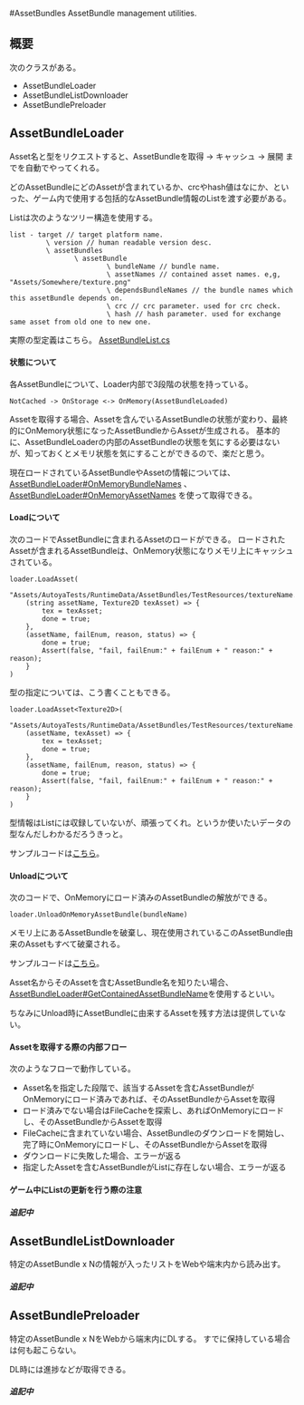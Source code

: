 #AssetBundles
AssetBundle management utilities.


## 概要
次のクラスがある。

* AssetBundleLoader
* AssetBundleListDownloader
* AssetBundlePreloader

## AssetBundleLoader

Asset名と型をリクエストすると、AssetBundleを取得 -> キャッシュ -> 展開 までを自動でやってくれる。

どのAssetBundleにどのAssetが含まれているか、crcやhash値はなにか、といった、ゲーム内で使用する包括的なAssetBundle情報のListを渡す必要がある。

Listは次のようなツリー構造を使用する。

```
list - target // target platform name.
		 \ version // human readable version desc.
		 \ assetBundles
		 		\ assetBundle
				 		\ bundleName // bundle name.
						\ assetNames // contained asset names. e,g, "Assets/Somewhere/texture.png"
						\ dependsBundleNames // the bundle names which this assetBundle depends on.
						\ crc // crc parameter. used for crc check.
						\ hash // hash parameter. used for exchange same asset from old one to new one.
```

実際の型定義はこちら。
[AssetBundleList.cs](https://github.com/sassembla/Autoya/blob/master/Assets/Autoya/AssetBundle/AssetBundleList.cs#L1)


#### 状態について
各AssetBundleについて、Loader内部で3段階の状態を持っている。

```
NotCached -> OnStorage <-> OnMemory(AssetBundleLoaded)
```

Assetを取得する場合、Assetを含んでいるAssetBundleの状態が変わり、最終的にOnMemory状態になったAssetBundleからAssetが生成される。
基本的に、AssetBundleLoaderの内部のAssetBundleの状態を気にする必要はないが、知っておくとメモリ状態を気にすることができるので、楽だと思う。

現在ロードされているAssetBundleやAssetの情報については、[AssetBundleLoader#OnMemoryBundleNames](https://github.com/sassembla/Autoya/blob/master/Assets/Autoya/AssetBundle/AssetBundleLoader.cs#L554)
、[AssetBundleLoader#OnMemoryAssetNames](https://github.com/sassembla/Autoya/blob/master/Assets/Autoya/AssetBundle/AssetBundleLoader.cs#L559)
を使って取得できる。

#### Loadについて
次のコードでAssetBundleに含まれるAssetのロードができる。
ロードされたAssetが含まれるAssetBundleは、OnMemory状態になりメモリ上にキャッシュされている。

```
loader.LoadAsset(
	"Assets/AutoyaTests/RuntimeData/AssetBundles/TestResources/textureName.png", 
	(string assetName, Texture2D texAsset) => {
		tex = texAsset;
		done = true;
	},
	(assetName, failEnum, reason, status) => {
		done = true;
		Assert(false, "fail, failEnum:" + failEnum + " reason:" + reason);
	}
)
```

型の指定については、こう書くこともできる。

```
loader.LoadAsset<Texture2D>(
	"Assets/AutoyaTests/RuntimeData/AssetBundles/TestResources/textureName.png", 
	(assetName, texAsset) => {
		tex = texAsset;
		done = true;
	},
	(assetName, failEnum, reason, status) => {
		done = true;
		Assert(false, "fail, failEnum:" + failEnum + " reason:" + reason);
	}
)
```

型情報はListには収録していないが、頑張ってくれ。というか使いたいデータの型なんだしわかるだろうきっと。

サンプルコードは[こちら](https://github.com/sassembla/Autoya/blob/master/Assets/AutoyaTests/Tests/AssetBundles/AssetBundleLoaderTests.cs#L111)。

#### Unloadについて
次のコードで、OnMemoryにロード済みのAssetBundleの解放ができる。

```
loader.UnloadOnMemoryAssetBundle(bundleName)
```

メモリ上にあるAssetBundleを破棄し、現在使用されているこのAssetBundle由来のAssetもすべて破棄される。


サンプルコードは[こちら](https://github.com/sassembla/Autoya/blob/master/Assets/AutoyaTests/Tests/AssetBundles/AssetBundleLoaderTests.cs#L1019)。


Asset名からそのAssetを含むAssetBundle名を知りたい場合、[AssetBundleLoader#GetContainedAssetBundleName](https://github.com/sassembla/Autoya/blob/master/Assets/Autoya/AssetBundle/AssetBundleLoader.cs#L564)を使用するといい。

ちなみにUnload時にAssetBundleに由来するAssetを残す方法は提供していない。


#### Assetを取得する際の内部フロー
次のようなフローで動作している。

* Asset名を指定した段階で、該当するAssetを含むAssetBundleがOnMemoryにロード済みであれば、そのAssetBundleからAssetを取得
* ロード済みでない場合はFileCacheを探索し、あればOnMemoryにロードし、そのAssetBundleからAssetを取得
* FileCacheに含まれていない場合、AssetBundleのダウンロードを開始し、完了時にOnMemoryにロードし、そのAssetBundleからAssetを取得
* ダウンロードに失敗した場合、エラーが返る
* 指定したAssetを含むAssetBundleがListに存在しない場合、エラーが返る


#### ゲーム中にListの更新を行う際の注意
##### 追記中

## AssetBundleListDownloader

特定のAssetBundle x Nの情報が入ったリストをWebや端末内から読み出す。
##### 追記中

## AssetBundlePreloader

特定のAssetBundle x NをWebから端末内にDLする。
すでに保持している場合は何も起こらない。

DL時には進捗などが取得できる。
##### 追記中